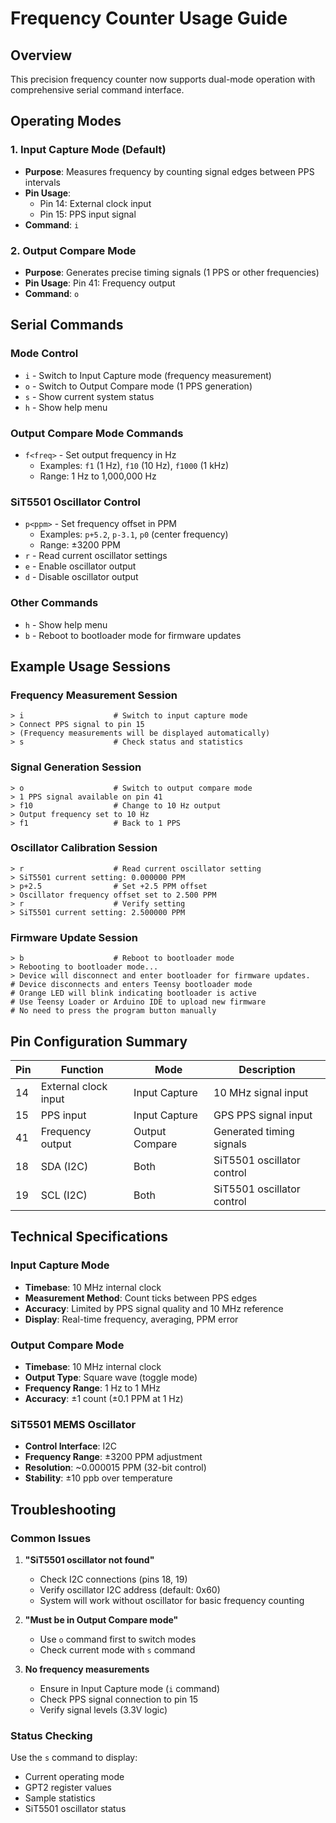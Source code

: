 # Frequency Counter Usage Guide

## Overview
This precision frequency counter now supports dual-mode operation with comprehensive serial command interface.

## Operating Modes

### 1. Input Capture Mode (Default)
- **Purpose**: Measures frequency by counting signal edges between PPS intervals
- **Pin Usage**: 
  - Pin 14: External clock input
  - Pin 15: PPS input signal
- **Command**: `i`

### 2. Output Compare Mode
- **Purpose**: Generates precise timing signals (1 PPS or other frequencies)
- **Pin Usage**: Pin 41: Frequency output
- **Command**: `o`

## Serial Commands

### Mode Control
- `i` - Switch to Input Capture mode (frequency measurement)
- `o` - Switch to Output Compare mode (1 PPS generation)
- `s` - Show current system status
- `h` - Show help menu

### Output Compare Mode Commands
- `f<freq>` - Set output frequency in Hz
  - Examples: `f1` (1 Hz), `f10` (10 Hz), `f1000` (1 kHz)
  - Range: 1 Hz to 1,000,000 Hz

### SiT5501 Oscillator Control
- `p<ppm>` - Set frequency offset in PPM
  - Examples: `p+5.2`, `p-3.1`, `p0` (center frequency)
  - Range: ±3200 PPM
- `r` - Read current oscillator settings
- `e` - Enable oscillator output
- `d` - Disable oscillator output

### Other Commands
- `h` - Show help menu
- `b` - Reboot to bootloader mode for firmware updates

## Example Usage Sessions

### Frequency Measurement Session
```
> i                    # Switch to input capture mode
> Connect PPS signal to pin 15
> (Frequency measurements will be displayed automatically)
> s                    # Check status and statistics
```

### Signal Generation Session
```
> o                    # Switch to output compare mode
> 1 PPS signal available on pin 41
> f10                  # Change to 10 Hz output
> Output frequency set to 10 Hz
> f1                   # Back to 1 PPS
```

### Oscillator Calibration Session
```
> r                    # Read current oscillator setting
> SiT5501 current setting: 0.000000 PPM
> p+2.5                # Set +2.5 PPM offset
> Oscillator frequency offset set to 2.500 PPM
> r                    # Verify setting
> SiT5501 current setting: 2.500000 PPM
```

### Firmware Update Session
```
> b                    # Reboot to bootloader mode
> Rebooting to bootloader mode...
> Device will disconnect and enter bootloader for firmware updates.
# Device disconnects and enters Teensy bootloader mode
# Orange LED will blink indicating bootloader is active
# Use Teensy Loader or Arduino IDE to upload new firmware
# No need to press the program button manually
```

## Pin Configuration Summary

| Pin | Function | Mode | Description |
|-----|----------|------|-------------|
| 14  | External clock input | Input Capture | 10 MHz signal input |
| 15  | PPS input | Input Capture | GPS PPS signal input |
| 41  | Frequency output | Output Compare | Generated timing signals |
| 18  | SDA (I2C) | Both | SiT5501 oscillator control |
| 19  | SCL (I2C) | Both | SiT5501 oscillator control |

## Technical Specifications

### Input Capture Mode
- **Timebase**: 10 MHz internal clock
- **Measurement Method**: Count ticks between PPS edges
- **Accuracy**: Limited by PPS signal quality and 10 MHz reference
- **Display**: Real-time frequency, averaging, PPM error

### Output Compare Mode
- **Timebase**: 10 MHz internal clock
- **Output Type**: Square wave (toggle mode)
- **Frequency Range**: 1 Hz to 1 MHz
- **Accuracy**: ±1 count (±0.1 PPM at 1 Hz)

### SiT5501 MEMS Oscillator
- **Control Interface**: I2C
- **Frequency Range**: ±3200 PPM adjustment
- **Resolution**: ~0.000015 PPM (32-bit control)
- **Stability**: ±10 ppb over temperature

## Troubleshooting

### Common Issues
1. **"SiT5501 oscillator not found"**
   - Check I2C connections (pins 18, 19)
   - Verify oscillator I2C address (default: 0x60)
   - System will work without oscillator for basic frequency counting

2. **"Must be in Output Compare mode"**
   - Use `o` command first to switch modes
   - Check current mode with `s` command

3. **No frequency measurements**
   - Ensure in Input Capture mode (`i` command)
   - Check PPS signal connection to pin 15
   - Verify signal levels (3.3V logic)

### Status Checking
Use the `s` command to display:
- Current operating mode
- GPT2 register values
- Sample statistics
- SiT5501 oscillator status

